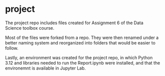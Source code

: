 # project
The project repo includes files created for Assignment 6 of the Data Science toolbox course. 

Most of the files were forked from a repo. They were then renamed under a better naming system and reorganized into folders that would be easier to follow.

Lastly, an environment was created for the project repo, in which Python 3.12 and libraries needed to run the Report.ipynb were installed, and that the environemnt is available in Jupyter Lab.